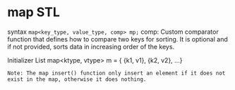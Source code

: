 # map STL 

syntax `map<key_type, value_type, comp> mp;`
comp: Custom comparator function that defines how to compare two keys for sorting. It is optional and if not provided, sorts data in increasing order of the keys.

Initializer List
map<ktype, vtype> m = { {k1, v1}, {k2, v2}, …}


    Note: The map insert() function only insert an element if it does not exist in the map, otherwise it does nothing.